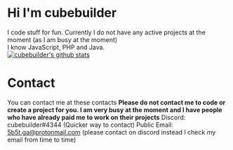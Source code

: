 # Hi I'm cubebuilder
I code stuff for fun. Currently I do not have any active projects at the moment (as I am busy at the moment)
<br>
I know JavaScript, PHP and Java.
<br>
[![cubebuilder's github stats](https://github-readme-stats.vercel.app/api?username=cubebuilder)](https://github.com/anuraghazra/github-readme-stats)
<br>
# Contact
You can contact me at these contacts
**Please do not contact me to code or create a project for you. I am very busy at the moment and I have people who have already paid me to work on their projects**
Discord: cubebuilder#4344 (Quicker way to contact)
Public Email: 5b5t.ga@protonmail.com (please contact on discord instead I check my email from time to time)
